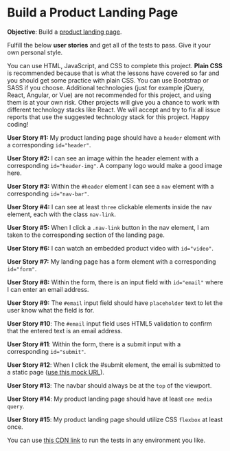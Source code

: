 # Build a Product Landing Page

**Objective**: Build a [product landing page](https://codepen.io/freeCodeCamp/full/RKRbwL).

Fulfill the below **user stories** and get all of the tests to pass. Give it your own personal style.

You can use HTML, JavaScript, and CSS to complete this project. **Plain CSS** is recommended because that is what the lessons have covered so far and you should get some practice with plain CSS. You can use Bootstrap or SASS if you choose. Additional technologies (just for example jQuery, React, Angular, or Vue) are not recommended for this project, and using them is at your own risk. Other projects will give you a chance to work with different technology stacks like React. We will accept and try to fix all issue reports that use the suggested technology stack for this project. Happy coding!

**User Story #1:** My product landing page should have a `header` element with a corresponding `id="header"`.

**User Story #2:** I can see an image within the header element with a corresponding `id="header-img"`. A company logo would make a good image here.

**User Story #3:** Within the `#header` element I can see a `nav` element with a corresponding `id="nav-bar"`.

**User Story #4:** I can see at least `three` clickable elements inside the nav element, each with the class `nav-link`.

**User Story #5:** When I click a `.nav-link` button in the nav element, I am taken to the corresponding section of the landing page.

**User Story #6:** I can watch an embedded product video with `id="video"`.

**User Story #7:** My landing page has a form element with a corresponding `id="form"`.

**User Story #8:** Within the form, there is an input field with `id="email"` where I can enter an email address.

**User Story #9:** The `#email` input field should have `placeholder` text to let the user know what the field is for.

**User Story #10**: The `#email` input field uses HTML5 validation to confirm that the entered text is an email address.

**User Story #11**: Within the form, there is a submit input with a corresponding `id="submit"`.

**User Story #12**: When I click the #submit element, the email is submitted to a static page ([use this mock URL](https://www.freecodecamp.com/email-submit)).

**User Story #13**: The navbar should always be at the `top` of the viewport.

**User Story #14**: My product landing page should have at least `one media query`.

**User Story #15**: My product landing page should utilize CSS `flexbox` at least once.

You can use [this CDN link](https://cdn.freecodecamp.org/testable-projects-fcc/v1/bundle.js) to run the tests in any environment you like.
